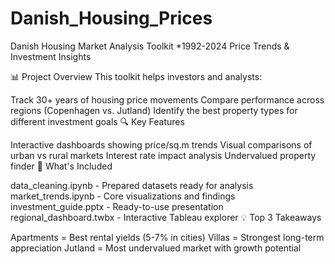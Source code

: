 # Danish_Housing_Prices

Danish Housing Market Analysis Toolkit
*1992-2024 Price Trends & Investment Insights

📊 Project Overview
This toolkit helps investors and analysts:

Track 30+ years of housing price movements
Compare performance across regions (Copenhagen vs. Jutland)
Identify the best property types for different investment goals
🔍 Key Features

Interactive dashboards showing price/sq.m trends
Visual comparisons of urban vs rural markets
Interest rate impact analysis
Undervalued property finder
📂 What's Included

data_cleaning.ipynb - Prepared datasets ready for analysis
market_trends.ipynb - Core visualizations and findings
investment_guide.pptx - Ready-to-use presentation
regional_dashboard.twbx - Interactive Tableau explorer
💡 Top 3 Takeaways

Apartments = Best rental yields (5-7% in cities)
Villas = Strongest long-term appreciation
Jutland = Most undervalued market with growth potential
